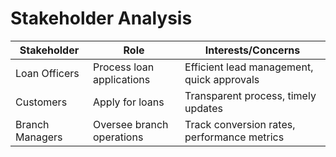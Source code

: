 # Stakeholder Analysis
|Stakeholder        |Role                      |Interests/Concerns                           |
|-------------------|--------------------------|---------------------------------------------|
| Loan Officers     | Process loan applications| Efficient lead management, quick approvals  |
| Customers         | Apply for loans          | Transparent process, timely updates         |
| Branch Managers   | Oversee branch operations| Track conversion rates, performance metrics |

